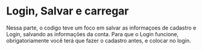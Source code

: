 # Login, Salvar e carregar
Nessa parte, o codigo teve um foco em salvar as informaçoes de cadastro e Login, salvando as informações da conta.
Para que o Login funcione, obrigatoriamente você terá que fazer o cadastro antes, e colocar no login.
